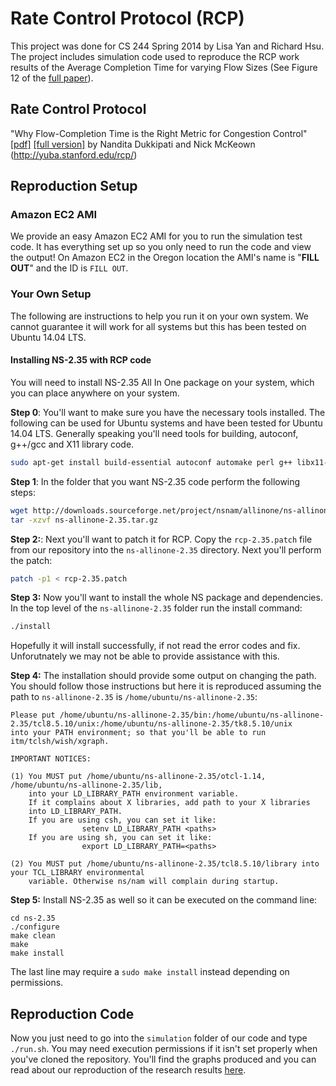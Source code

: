 # Rate Control Protocol (RCP)

This project was done for CS 244 Spring 2014 by Lisa Yan and Richard Hsu. The project includes simulation code used to reproduce the RCP work results of the Average Completion Time for varying Flow Sizes (See Figure 12 of the [full paper][full]).

## Rate Control Protocol

"Why Flow-Completion Time is the Right Metric for Congestion Control" [\[pdf\]][paper] [\[full version\]][full]
by Nandita Dukkipati and Nick McKeown (http://yuba.stanford.edu/rcp/)

## Reproduction Setup

### Amazon EC2 AMI

We provide an easy Amazon EC2 AMI for you to run the simulation test code. It has everything set up so you only need to run the code and view the output! On Amazon EC2 in the Oregon location the AMI's name is "**FILL OUT**" and the ID is `FILL OUT`.

### Your Own Setup

The following are instructions to help you run it on your own system. We cannot guarantee it will work for all systems but this has been tested on Ubuntu 14.04 LTS.

#### Installing NS-2.35 with RCP code

You will need to install NS-2.35 All In One package on your system, which you can place anywhere on your system.

**Step 0**: You'll want to make sure you have the necessary tools installed. The following can be used for Ubuntu systems and have been tested for Ubuntu 14.04 LTS. Generally speaking you'll need tools for building, autoconf, g++/gcc and X11 library code.

```bash
sudo apt-get install build-essential autoconf automake perl g++ libx11-dev libxt-dev libx11-dev libxmu-dev
```

**Step 1**: In the folder that you want NS-2.35 code perform the following steps:

```bash
wget http://downloads.sourceforge.net/project/nsnam/allinone/ns-allinone-2.35/ns-allinone-2.35.tar.gz?r=http%3A%2F%2Fsourceforge.net%2Fprojects%2Fnsnam%2Ffiles%2Fallinone%2Fns-allinone-2.35%2F&ts=1401492260&use_mirror=tcpdiag -O ns-allinone-2.35.tar.gz
tar -xzvf ns-allinone-2.35.tar.gz
```

**Step 2:**: Next you'll want to patch it for RCP. Copy the `rcp-2.35.patch` file from our repository into the `ns-allinone-2.35` directory. Next you'll perform the patch:

```bash
patch -p1 < rcp-2.35.patch
```

**Step 3:** Now you'll want to install the whole NS package and dependencies. In the top level of the `ns-allinone-2.35` folder run the install command:

```bash
./install
```

Hopefully it will install successfully, if not read the error codes and fix. Unforutnately we may not be able to provide assistance with this.

**Step 4:** The installation should provide some output on changing the path. You should follow those instructions but here it is reproduced assuming the path to `ns-allinone-2.35` is `/home/ubuntu/ns-allinone-2.35`:

```
Please put /home/ubuntu/ns-allinone-2.35/bin:/home/ubuntu/ns-allinone-2.35/tcl8.5.10/unix:/home/ubuntu/ns-allinone-2.35/tk8.5.10/unix
into your PATH environment; so that you'll be able to run itm/tclsh/wish/xgraph.

IMPORTANT NOTICES:

(1) You MUST put /home/ubuntu/ns-allinone-2.35/otcl-1.14, /home/ubuntu/ns-allinone-2.35/lib,
    into your LD_LIBRARY_PATH environment variable.
    If it complains about X libraries, add path to your X libraries
    into LD_LIBRARY_PATH.
    If you are using csh, you can set it like:
                setenv LD_LIBRARY_PATH <paths>
    If you are using sh, you can set it like:
                export LD_LIBRARY_PATH=<paths>

(2) You MUST put /home/ubuntu/ns-allinone-2.35/tcl8.5.10/library into your TCL_LIBRARY environmental
    variable. Otherwise ns/nam will complain during startup.
```

**Step 5:** Install NS-2.35 as well so it can be executed on the command line:

```
cd ns-2.35
./configure
make clean
make
make install
```

The last line may require a `sudo make install` instead depending on permissions.

## Reproduction Code

Now you just need to go into the `simulation` folder of our code and type `./run.sh`. You may need execution permissions if it isn't set properly when you've cloned the repository. You'll find the graphs produced and you can read about our reproduction of the research results [here][wordpress].

[paper]: http://yuba.stanford.edu/rcp/flowCompTime-dukkipati.pdf
[full]: http://yuba.stanford.edu/techreports/TR05-HPNG-112102.pdf
[wordpress]: http://www.wordpress.org

